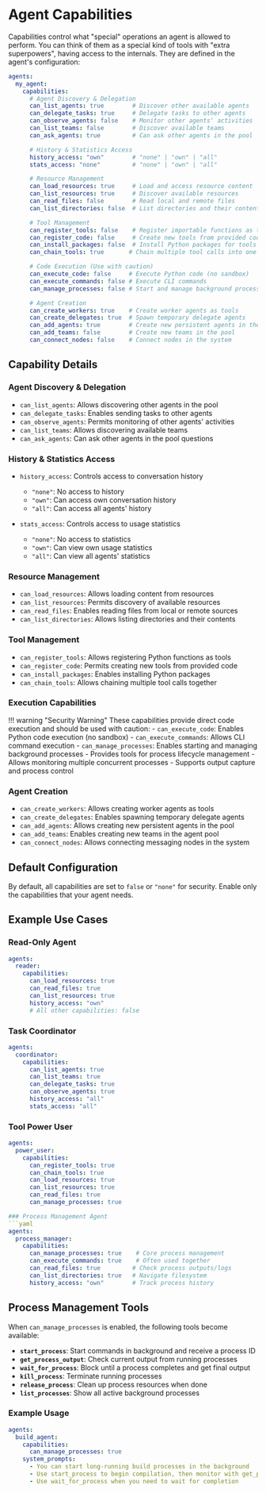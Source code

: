 # Agent Capabilities

Capabilities control what "special" operations an agent is allowed to perform.
You can think of them as a special kind of tools with "extra superpowers", having access to the internals.
They are defined in the agent's configuration:

```yaml
agents:
  my_agent:
    capabilities:
      # Agent Discovery & Delegation
      can_list_agents: true        # Discover other available agents
      can_delegate_tasks: true     # Delegate tasks to other agents
      can_observe_agents: false    # Monitor other agents' activities
      can_list_teams: false        # Discover available teams
      can_ask_agents: true         # Can ask other agents in the pool

      # History & Statistics Access
      history_access: "own"        # "none" | "own" | "all"
      stats_access: "none"         # "none" | "own" | "all"

      # Resource Management
      can_load_resources: true     # Load and access resource content
      can_list_resources: true     # Discover available resources
      can_read_files: false        # Read local and remote files
      can_list_directories: false  # List directories and their contents

      # Tool Management
      can_register_tools: false    # Register importable functions as tools
      can_register_code: false     # Create new tools from provided code
      can_install_packages: false  # Install Python packages for tools
      can_chain_tools: true       # Chain multiple tool calls into one

      # Code Execution (Use with caution)
      can_execute_code: false     # Execute Python code (no sandbox)
      can_execute_commands: false # Execute CLI commands
      can_manage_processes: false # Start and manage background processes

      # Agent Creation
      can_create_workers: true    # Create worker agents as tools
      can_create_delegates: true  # Spawn temporary delegate agents
      can_add_agents: true        # Create new persistent agents in the pool
      can_add_teams: false        # Create new teams in the pool
      can_connect_nodes: false    # Connect nodes in the system
```

## Capability Details

### Agent Discovery & Delegation
- `can_list_agents`: Allows discovering other agents in the pool
- `can_delegate_tasks`: Enables sending tasks to other agents
- `can_observe_agents`: Permits monitoring of other agents' activities
- `can_list_teams`: Allows discovering available teams
- `can_ask_agents`: Can ask other agents in the pool questions

### History & Statistics Access
- `history_access`: Controls access to conversation history
  - `"none"`: No access to history
  - `"own"`: Can access own conversation history
  - `"all"`: Can access all agents' history

- `stats_access`: Controls access to usage statistics
  - `"none"`: No access to statistics
  - `"own"`: Can view own usage statistics
  - `"all"`: Can view all agents' statistics

### Resource Management
- `can_load_resources`: Allows loading content from resources
- `can_list_resources`: Permits discovery of available resources
- `can_read_files`: Enables reading files from local or remote sources
- `can_list_directories`: Allows listing directories and their contents

### Tool Management
- `can_register_tools`: Allows registering Python functions as tools
- `can_register_code`: Permits creating new tools from provided code
- `can_install_packages`: Enables installing Python packages
- `can_chain_tools`: Allows chaining multiple tool calls together

### Execution Capabilities
!!! warning "Security Warning"
    These capabilities provide direct code execution and should be used with caution:
    - `can_execute_code`: Enables Python code execution (no sandbox)
    - `can_execute_commands`: Allows CLI command execution
    - `can_manage_processes`: Enables starting and managing background processes
      - Provides tools for process lifecycle management
      - Allows monitoring multiple concurrent processes
      - Supports output capture and process control

### Agent Creation
- `can_create_workers`: Allows creating worker agents as tools
- `can_create_delegates`: Enables spawning temporary delegate agents
- `can_add_agents`: Allows creating new persistent agents in the pool
- `can_add_teams`: Enables creating new teams in the agent pool
- `can_connect_nodes`: Allows connecting messaging nodes in the system

## Default Configuration
By default, all capabilities are set to `false` or `"none"` for security. Enable only the capabilities that your agent needs.

## Example Use Cases

### Read-Only Agent
```yaml
agents:
  reader:
    capabilities:
      can_load_resources: true
      can_read_files: true
      can_list_resources: true
      history_access: "own"
      # All other capabilities: false
```

### Task Coordinator
```yaml
agents:
  coordinator:
    capabilities:
      can_list_agents: true
      can_list_teams: true
      can_delegate_tasks: true
      can_observe_agents: true
      history_access: "all"
      stats_access: "all"
```

### Tool Power User
```yaml
agents:
  power_user:
    capabilities:
      can_register_tools: true
      can_chain_tools: true
      can_load_resources: true
      can_list_resources: true
      can_read_files: true
      can_manage_processes: true

### Process Management Agent
```yaml
agents:
  process_manager:
    capabilities:
      can_manage_processes: true    # Core process management
      can_execute_commands: true    # Often used together
      can_read_files: true         # Check process outputs/logs
      can_list_directories: true   # Navigate filesystem
      history_access: "own"        # Track process history
```

## Process Management Tools

When `can_manage_processes` is enabled, the following tools become available:

- **`start_process`**: Start commands in background and receive a process ID
- **`get_process_output`**: Check current output from running processes
- **`wait_for_process`**: Block until a process completes and get final output
- **`kill_process`**: Terminate running processes
- **`release_process`**: Clean up process resources when done
- **`list_processes`**: Show all active background processes

### Example Usage

```yaml
agents:
  build_agent:
    capabilities:
      can_manage_processes: true
    system_prompts:
      - You can start long-running build processes in the background
      - Use start_process to begin compilation, then monitor with get_process_output
      - Use wait_for_process when you need to wait for completion
```